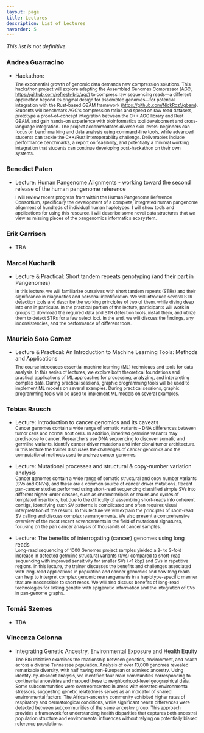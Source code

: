 ```yaml
---
layout: page
title: Lectures
description: List of Lectures
navorder: 5
---
```

*This list is not definitive.*

### Andrea Guarracino

- Hackathon:<br>
<sub>The exponential growth of genomic data demands new compression solutions. This hackathon project will explore adapting the Assembled Genomes Compressor (AGC, https://github.com/refresh-bio/agc) to compress raw sequencing reads—a different application beyond its original design for assembled genomes—for potential integration with the Rust-based GBAM framework (https://github.com/NickRoz1/gbam). Students will benchmark AGC's compression ratios and speed on raw read datasets, prototype a proof-of-concept integration between the C++ AGC library and Rust GBAM, and gain hands-on experience with bioinformatics tool development and cross-language integration. The project accommodates diverse skill levels: beginners can focus on benchmarking and data analysis using command-line tools, while advanced students can tackle the C++/Rust interoperability challenge. Deliverables include performance benchmarks, a report on feasibility, and potentially a minimal working integration that students can continue developing post-hackathon on their own systems.</sub>

### Benedict Paten

- Lecture: Human Pangenome Alignments - working toward the second release of the human pangenome reference<br>
<sub>I will review recent progress from within the Human Pangenome Reference Consortium, specifically the development of a complete, integrated human pangenome alignment of hundreds of individual human haplotypes. I will show tools and applications for using this resource. I will describe some novel data structures that we view as missing pieces of the pangenomics informatics ecosystem.</sub>

### Erik Garrison

- TBA<br>

### Marcel Kucharík

- Lecture & Practical: Short tandem repeats genotyping (and their part in Pangenomes)<br>
<sub> In this lecture, we will familiarize ourselves with short tandem repeats (STRs) and their significance in diagnostics and personal identification. We will introduce several STR detection tools and describe the working principles of two of them, while diving deep into one in particular. In the practical portion of the lecture, participants will work in groups to download the required data and STR detection tools, install them, and utilize them to detect STRs for a few select loci. In the end, we will discuss the findings, any inconsistencies, and the performance of different tools.</sub>

### Mauricio Soto Gomez

- Lecture & Practical: An Introduction to Machine Learning Tools: Methods and Applications<br>
<sub>The course introduces essential machine learning (ML) techniques and tools for data analysis. In this series of lectures, we explore both theoretical foundations and practical applications of ML approaches for processing, analyzing, and interpreting complex data. During practical sessions, graphic programming tools will be used to implement ML models on several examples. During practical sessions, graphic programming tools will be used to implement ML models on several examples.</sub>

### Tobias Rausch

- Lecture: Introduction to cancer genomics and its caveats<br>
<sub>Cancer genomes contain a wide range of somatic variants – DNA differences between tumor cells and normal host cells. In addition, inherited germline variants may predispose to cancer. Researchers use DNA sequencing to discover somatic and germline variants, identify cancer driver mutations and infer clonal tumor architecture. In this lecture the trainer discusses the challenges of cancer genomics and the computational methods used to analyze cancer genomes.</sub>

- Lecture: Mutational processes and structural & copy-number variation analysis<br>
<sub>Cancer genomes contain a wide range of somatic structural and copy number variants (SVs and CNVs), and these are a common source of cancer driver mutations. Recent pan-cancer studies performed using short-read sequencing classified simple SVs into different higher-order classes, such as chromothripsis or chains and cycles of templated insertions, but due to the difficulty of assembling short-reads into coherent contigs, identifying such SV patterns is complicated and often requires visual interpretation of the results. In this lecture we will explain the principles of short-read SV calling and discuss complex rearrangements. We also present a comprehensive overview of the most recent advancements in the field of mutational signatures, focusing on the pan cancer analysis of thousands of cancer samples.</sub>

- Lecture: The benefits of interrogating (cancer) genomes using long reads<br>
<sub>Long-read sequencing of 1000 Genomes project samples yielded a 2- to 3-fold increase in detected germline structural variants (SVs) compared to short-read sequencing with improved sensitivity for smaller SVs (<1 kbp) and SVs in repetitive regions. In this lecture, the trainer discusses the benefits and challenges associated with long-read applications in population and cancer genomics and how long reads can help to interpret complex genomic rearrangements in a haplotype-specific manner that are inaccessible to short reads. We will also discuss benefits of long-read technologies for linking genetic with epigenetic information and the integration of SVs in pan-genome graphs.</sub>

### Tomáš Szemes

- TBA<br>

### Vincenza Colonna

- Integrating Genetic Ancestry, Environmental Exposure and Health Equity<br>
<sub>The BIG Initiative examines the relationship between genetics, environment, and health across a diverse Tennessee population. Analysis of over 13,000 genomes revealed remarkable diversity, with half having non-European or admixed ancestry. Using identity-by-descent analysis, we identified four main communities corresponding to continental ancestries and mapped these to neighborhood-level geographical data. Some subcommunities were overrepresented in areas with elevated environmental stressors, suggesting genetic relatedness serves as an indicator of shared environmental factors. The African-ancestry community exhibited higher rates of respiratory and dermatological conditions, while significant health differences were detected between subcommunities of the same ancestry group. This approach provides a framework for understanding health disparities that captures both ancestral population structure and environmental influences without relying on potentially biased reference populations.</sub>
